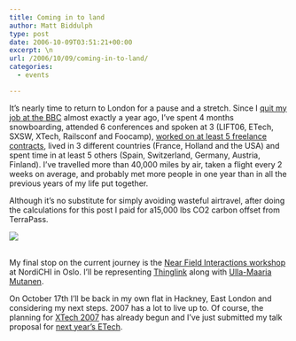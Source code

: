 ```yaml
---
title: Coming in to land
author: Matt Biddulph
type: post
date: 2006-10-09T03:51:21+00:00
excerpt: \n
url: /2006/10/09/coming-in-to-land/
categories:
  - events

---
```

It&#8217;s nearly time to return to London for a pause and a stretch. Since I [quit my job at the BBC][1] almost exactly a year ago, I&#8217;ve spent 4 months snowboarding, attended 6 conferences and spoken at 3 (LIFT06, ETech, SXSW, XTech, Railsconf and Foocamp), [worked on at least 5 freelance contracts][2], lived in 3 different countries (France, Holland and the USA) and spent time in at least 5 others (Spain, Switzerland, Germany, Austria, Finland). I&#8217;ve travelled more than 40,000 miles by air, taken a flight every 2 weeks on average, and probably met more people in one year than in all the previous years of my life put together.

Although it&#8217;s no substitute for simply avoiding wasteful airtravel, after doing the calculations for this post I paid for a15,000 lbs CO2 <a>carbon offset from TerraPass.</p> 

<p>
  <img src="https://gc.kls2.com/cgi-bin/gcmap?PATH=lon-gva-lon-lax-aus-lax-lhr-gva-muc-gva-lon-ams-lgw-ams-bcn-ams-ord-ams-lon-ams-lhr-ams-muc-hel-stn-sfo-lhr-trf-stn" />
</p>

<p>
  <!--more-->
  
  <br /> My final stop on the current journey is the <a href="https://www.nearfield.org/2006/06/workshop-near-field-interactions">Near Field Interactions workshop</a> at NordiCHI in Oslo. I&#8217;ll be representing <a href="https://thinglink.org/">Thinglink</a> along with <a href="https://www.hobbyprincess.com">Ulla-Maaria Mutanen</a>.
</p>

<p>
  On October 17th I&#8217;ll be back in my own flat in Hackney, East London and considering my next steps. 2007 has a lot to live up to. Of course, the planning for <a href="https://xtech06.usefulinc.com/">XTech 2007</a> has already begun and I&#8217;ve just submitted my talk proposal for <a href="https://conferences.oreillynet.com/et2007/">next year&#8217;s ETech</a>.
</p>

 [1]: https://www.hackdiary.com/archives/000068.html
 [2]: https://www.hackdiary.com/archives/000086.html